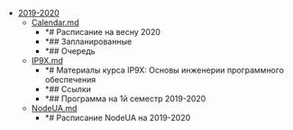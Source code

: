 - <a href = "F:\Node_projects\Node_Way\Education\TSH_index\Index-master_29_11_2020\Archive\2019-2020\cat.2019-2020\dir.2019-2020.md">2019-2020</a>
    - <a href = "F:\Node_projects\Node_Way\Education\TSH_index\Index-master_29_11_2020\Archive\2019-2020\Calendar.md">Calendar.md</a>
        - *# Расписание на весну 2020
        - *## Запланированные
        - *## Очередь
    - <a href = "F:\Node_projects\Node_Way\Education\TSH_index\Index-master_29_11_2020\Archive\2019-2020\IP9X.md">IP9X.md</a>
        - *# Материалы курса IP9X: Основы инженерии программного обеспечения
        - *## Ссылки
        - *## Программа на 1й семестр 2019-2020
    - <a href = "F:\Node_projects\Node_Way\Education\TSH_index\Index-master_29_11_2020\Archive\2019-2020\NodeUA.md">NodeUA.md</a>
        - *# Расписание NodeUA на 2019-2020
